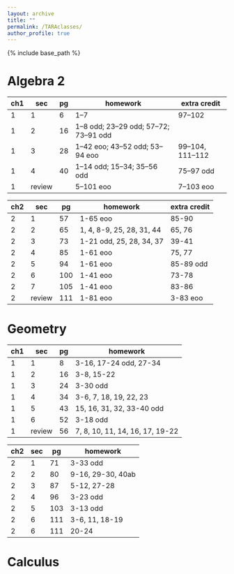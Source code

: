 ```yaml
---
layout: archive
title: ""
permalink: /TARAclasses/
author_profile: true
---
```


{% include base_path %}

# Algebra 2

| ch1 | sec    | pg | homework                             | extra credit    |
| --- | ------ | -- | ------------------------------------ | --------------- |
| 1   | 1      | 6  | 1–7                                  | 97–102          |
| 1   | 2      | 16 | 1–8 odd; 23–29 odd; 57–72; 73–91 odd |                 |
| 1   | 3      | 28 | 1–42 eoo; 43–52 odd; 53–94 eoo       | 99–104, 111–112 |
| 1   | 4      | 40 | 1–14 odd; 15–34; 35–56 odd           | 75–97 odd       |
| 1   | review |    | 5–101 eoo                            | 7–103 eoo       |

| ch2 | sec    | pg  | homework                        | extra credit  |
| --  | ------ | --- | ------------------------------- | ------------- |
| 2   | 1      | 57  | 1-65 eoo                        | 85-90         |
| 2   | 2      | 65  | 1, 4, 8-9, 25, 28, 31, 44       | 65, 76        |
| 2   | 3      | 73  | 1-21 odd, 25, 28, 34, 37        | 39-41         |
| 2   | 4      | 85  | 1-61 eoo                        | 75, 77        |
| 2   | 5      | 94  |  1-61 eoo                       | 85-89 odd     |
| 2   | 6      | 100 |  1-41 eoo                       | 73-78         |
| 2   | 7      | 105 |  1-41 eoo                       | 83-86         |
| 2   | review | 111 |  1-81 eoo                       | 3-83 eoo      |


# Geometry

| ch1 | sec    | pg  |  homework                         |
| --  | ------ | --- | --------------------------------- |
| 1   | 1      | 8   |  3-16, 17-24 odd, 27-34           |
| 1   | 2      | 16  | 3-8, 15-22                        |
| 1   | 3      | 24  | 3-30 odd                          |
| 1   | 4      | 34  | 3-6, 7, 18, 19, 22, 23            |
| 1   | 5      | 43  | 15, 16, 31, 32, 33-40 odd         |
| 1   | 6      | 52  |     3-18 odd                      |
| 1   | review | 56  |  7, 8, 10, 11, 14, 16, 17, 19-22  |

| ch2 | sec    | pg  |  homework                               |
| --  | ------ | --- | --------------------------------------- |
| 2   | 1      | 71  | 3-33 odd                                |
| 2   | 2      | 80  | 9-16, 29-30, 40ab                       |
| 2   | 3      | 87  | 5-12, 27-28                             |
| 2   | 4      | 96  | 3-23 odd                                |
| 2   | 5      | 103 | 3-13 odd                                |
| 2   | 6      | 111 | 3-6, 11, 18-19                          |
| 2   | 6      | 111 | 20-24                                   |





# Calculus
